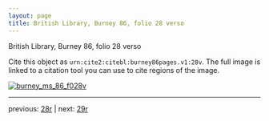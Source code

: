 ```yaml
---
layout: page
title: British Library, Burney 86, folio 28 verso
---
```


British Library, Burney 86, folio 28 verso

Cite this object as `urn:cite2:citebl:burney86pages.v1:28v`.  The full image is linked to a citation tool you can use to cite regions of the image.

[![burney_ms_86_f028v](http://www.homermultitext.org/iipsrv?IIIF=/project/homer/pyramidal/deepzoom/citebl/burney86imgs/v1/burney_ms_86_f028v.tif/full/800,/0/default.jpg)](http://www.homermultitext.org/ict2/?urn=urn:cite2:citebl:burney86imgs.v1:burney_ms_86_f028v) 

---

previous:  [28r](../28r/) | next: [29r](../29r/)